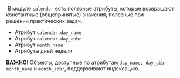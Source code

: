  В модуле `calendar` есть полезные атрибуты, которые возвращают константные (общепринятые) значения, полезные при решении практических задач.
- Атрибут `calendar.day_name`
- Атрибут `calendar.day_abbr`
- Атрибут `month_name`
- Атрибуты дней недели

**ВАЖНО!**
Объекты, доступные по атрибутам `day_name, day_abbr, month_name` и `month_abbr`, поддерживают индексацию.